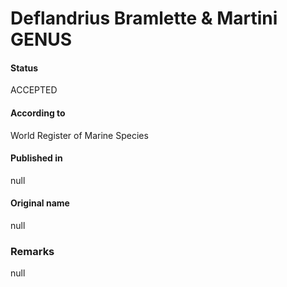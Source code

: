Deflandrius Bramlette & Martini GENUS
=======

#### Status
ACCEPTED

#### According to
World Register of Marine Species

#### Published in
null

#### Original name
null

### Remarks
null